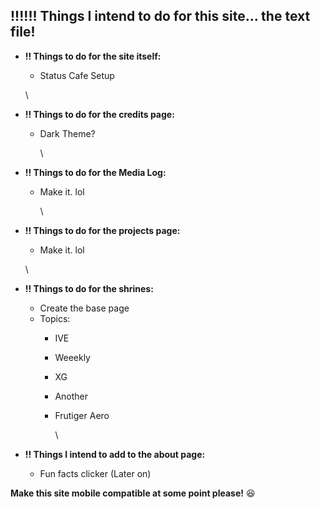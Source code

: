 ## !!!!!! Things I intend to do for this site... the text file!

* **!! Things to do for the site itself:**
  * Status Cafe Setup

  \
* **!! Things to do for the credits page:**
  * Dark Theme?

    \
* **!! Things to do for the Media Log:**
  * Make it. lol

    \
* **!! Things to do for the projects page:**
  * Make it. lol

  \
* **!! Things to do for the shrines:**
  * Create the base page
  * Topics:
    * IVE
    * Weeekly
    * XG
    * Another
    * Frutiger Aero

      \
* **!! Things I intend to add to the about page:**
  * Fun facts clicker (Later on)

**Make this site mobile compatible at some point please!** :laughing: